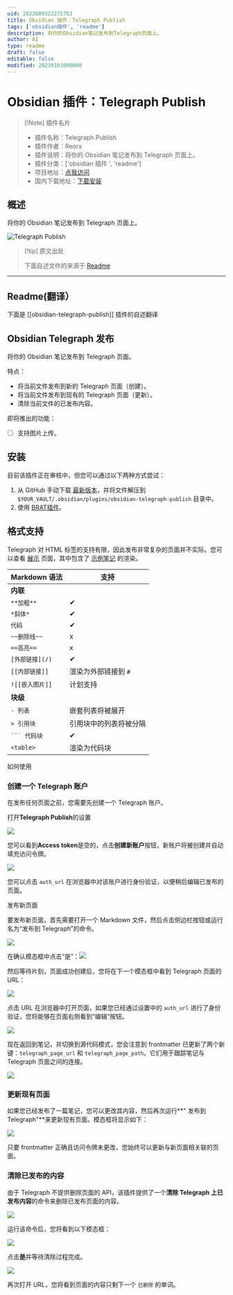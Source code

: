 ```yaml
---
uid: 2023080322275753
title: Obsidian 插件：Telegraph Publish
tags: ['obsidian插件', 'readme']
description: 将你的Obsidian笔记发布到Telegraph页面上。
author: AI
type: readme
draft: false
editable: false
modified: 20230101000000
---
```


# Obsidian 插件：Telegraph Publish

> [!Note] 插件名片
> - 插件名称：Telegraph Publish
> - 插件作者：Reorx
> - 插件说明：将你的 Obsidian 笔记发布到 Telegraph 页面上。
> - 插件分类：['obsidian 插件 ', 'readme']
> - 项目地址：[点我访问](https://github.com/reorx/obsidian-telegraph-publish)
> - 国内下载地址：[下载安装](https://pkmer.cn/products/plugin/pluginMarket/?obsidian-telegraph-publish)

## 概述

将你的 Obsidian 笔记发布到 Telegraph 页面上。

![Telegraph Publish](https://cdn.pkmer.cn/covers/obsidian-telegraph-publish.png!pkmer)

> [!tip] 原文出处
>
>下面自述文件的来源于 [Readme](https://ghproxy.net/https://raw.githubusercontent.com/reorx/obsidian-telegraph-publish/master/README.md)

---

## Readme(翻译）

下面是 [[obsidian-telegraph-publish]] 插件的自述翻译

## Obsidian Telegraph 发布

将你的 Obsidian 笔记发布到 Telegraph 页面。

特点：

- 将当前文件发布到新的 Telegraph 页面（创建）。
- 将当前文件发布到现有的 Telegraph 页面（更新）。
- 清除当前文件的已发布内容。

即将推出的功能：

- [ ] 支持图片上传。

## 安装

目前该插件正在审核中，但您可以通过以下两种方式尝试：

1. 从 GitHub 手动下载 [最新版本](https://github.com/reorx/obsidian-telegraph-publish/releases)，并将文件解压到 `$YOUR_VAULT/.obsidian/plugins/obsidian-telegraph-publish` 目录中。
2. 使用 [BRAT插件](https://github.com/TfTHacker/obsidian42-brat)。

## 格式支持

Telegraph 对 HTML 标签的支持有限，因此发布非常复杂的页面并不实际。您可以查看 [展示](https://telegra.ph/2022031122-Test-telegraph-publish-02-03-12) 页面，其中包含了 [示例笔记](./sample_note.md) 的渲染。

|Markdown 语法|支持|
|---|---|
|**内联**| |
|`**加粗**`|✔|
|`*斜体*`|✔|
|`代码`|✔|
|`~~删除线~~`|x|
|`==高亮==`|x|
|`[外部链接](/)`|✔|
|`[[内部链接]]`|渲染为外部链接到 `#`|
|`![[嵌入图片]]`|计划支持|
|**块级**| |
|`- 列表`|嵌套列表将被展开|
|`> 引用块`|引用块中的列表将被分隔|
|<code>\`\`\` 代码块</code>|✔|
|`<table>`|渲染为代码块|

如何使用

### 创建一个 Telegraph 账户

在发布任何页面之前，您需要先创建一个 Telegraph 账户。

打开**Telegraph Publish**的设置

![](images/settings.png)

您可以看到**Access token**是空的，点击**创建新账户**按钮，新账户将被创建并自动填充访问令牌。

![](images/settings-done.png)

您可以点击 `auth_url` 在浏览器中对该账户进行身份验证，以便稍后编辑已发布的页面。

发布新页面

要发布新页面，首先需要打开一个 Markdown 文件，然后点击侧边栏按钮或运行名为“发布到 Telegraph”的命令。

![](images/command-create.png)

在确认模态框中点击“是”：![](images/create-confirm.png)

然后等待片刻，页面成功创建后，您将在下一个模态框中看到 Telegraph 页面的 URL：

![](images/create-success.png)

点击 URL 在浏览器中打开页面，如果您已经通过设置中的 `auth_url` 进行了身份验证，您将能够在页面右侧看到“编辑”按钮。

![](images/telegraph-edit.png)

现在返回到笔记，并切换到源代码模式，您会注意到 frontmatter 已更新了两个新键：`telegraph_page_url` 和 `telegraph_page_path`。它们用于跟踪笔记与 Telegraph 页面之间的连接。

![](images/frontmatter.png)

### 更新现有页面

如果您已经发布了一篇笔记，您可以更改其内容，然后再次运行**" 发布到 Telegraph"**来更新现有页面。模态框将显示如下：

![](images/update-confirm.png)

只要 frontmatter 正确且访问令牌未更改，您始终可以更新与新页面相关联的页面。

### 清除已发布的内容

由于 Telegraph 不提供删除页面的 API，该插件提供了一个**清除 Telegraph 上已发布内容**的命令来删除已发布页面的内容。

![](images/command-clear.png)

运行该命令后，您将看到以下模态框：

![](images/confirm-clear.png)

点击**是**并等待清除过程完成。

![](images/clear-success.png)

再次打开 URL，您将看到页面的内容只剩下一个 `已删除` 的单词。
